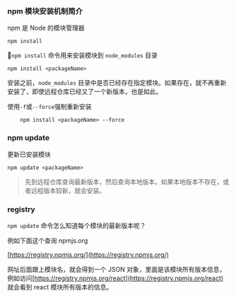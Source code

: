 ### npm 模块安装机制简介

npm 是 Node 的模块管理器

```
npm install
```

`npm install` 命令用来安装模块到 `node_modules` 目录
```
npm install <packageName>
```

安装之前，`node_modules` 目录中是否已经存在指定模块。如果存在，就不再重新安装了，即使远程仓库已经又了一个新版本，也是如此。

使用`-f`或`--force`强制重新安装
```
    npm install <packageName> --force
```
### npm update

更新已安装模块
```
npm update <packageName>
```

> 先到远程仓库查询最新版本，然后查询本地版本。如果本地版本不存在，或者远程版本较新，就会安装。

### registry
`npm update` 命令怎么知道每个模块的最新版本呢？

例如下面这个查询 npmjs.org 

[https://registry.npmjs.org/](https://registry.npmjs.org/)

网址后面跟上模块名，就会得到一个 JSON 对象，里面是该模块所有版本信息，例如访问[https://registry.npmjs.org/react](https://registry.npmjs.org/react) 就会看到 react 模块所有版本的信息。

